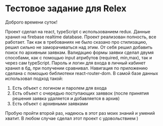 # Тестовое задание для Relex

Доброго времени суток!

Проект сделал на react, typeScript с использованием redux.
Данные хранил на firebase realtime database.
Проект реализован полность, все работает.
Так как в требованиях не было сказано про стилизацию, решил сильно не заморачиваться над этим.
От себя решил добавить поиск по архивным заявкам.
Валидацию формы заявки сделал двумя способами, как с помощью input атрибутов (required, min,max), так и через сам typeScript.
Пароль и логин для входа в личный кабинет хранил в бд, при получении сравнивал.
Навигация по приложению сделана с помощью библиотеки react-router-dom.
В самой базе данных использовал подход такой: 
1) Eсть объект с логином и паролем для входа
2) Eсть объект с очередью поступающих заяввок (после принятия решения заявка удаляется и добавляется в архив)
3) Eсть объект с архивными заявками

Пробую пройти второй раз, надеюсь в этот раз моих знаний и умений хватит. В любом случае сделал этот проект с удовольствием )

